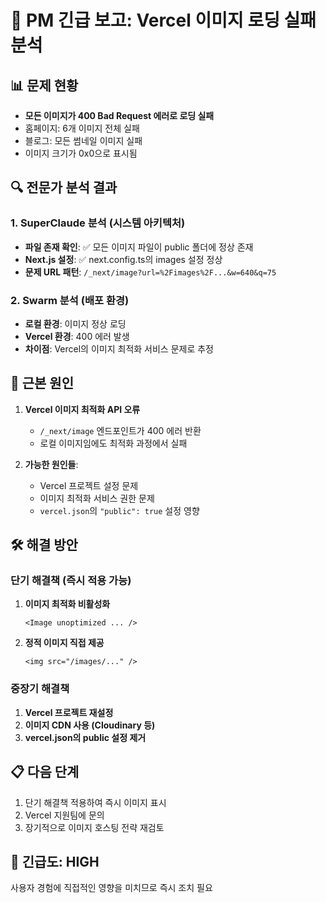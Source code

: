 # 🚨 PM 긴급 보고: Vercel 이미지 로딩 실패 분석

## 📊 문제 현황
- **모든 이미지가 400 Bad Request 에러로 로딩 실패**
- 홈페이지: 6개 이미지 전체 실패
- 블로그: 모든 썸네일 이미지 실패
- 이미지 크기가 0x0으로 표시됨

## 🔍 전문가 분석 결과

### 1. SuperClaude 분석 (시스템 아키텍처)
- **파일 존재 확인**: ✅ 모든 이미지 파일이 public 폴더에 정상 존재
- **Next.js 설정**: ✅ next.config.ts의 images 설정 정상
- **문제 URL 패턴**: `/_next/image?url=%2Fimages%2F...&w=640&q=75`

### 2. Swarm 분석 (배포 환경)
- **로컬 환경**: 이미지 정상 로딩
- **Vercel 환경**: 400 에러 발생
- **차이점**: Vercel의 이미지 최적화 서비스 문제로 추정

## 🎯 근본 원인
1. **Vercel 이미지 최적화 API 오류**
   - `/_next/image` 엔드포인트가 400 에러 반환
   - 로컬 이미지임에도 최적화 과정에서 실패

2. **가능한 원인들**:
   - Vercel 프로젝트 설정 문제
   - 이미지 최적화 서비스 권한 문제
   - `vercel.json`의 `"public": true` 설정 영향

## 🛠️ 해결 방안

### 단기 해결책 (즉시 적용 가능)
1. **이미지 최적화 비활성화**
   ```tsx
   <Image unoptimized ... />
   ```

2. **정적 이미지 직접 제공**
   ```tsx
   <img src="/images/..." />
   ```

### 중장기 해결책
1. **Vercel 프로젝트 재설정**
2. **이미지 CDN 사용 (Cloudinary 등)**
3. **vercel.json의 public 설정 제거**

## 📋 다음 단계
1. 단기 해결책 적용하여 즉시 이미지 표시
2. Vercel 지원팀에 문의
3. 장기적으로 이미지 호스팅 전략 재검토

## 🚨 긴급도: HIGH
사용자 경험에 직접적인 영향을 미치므로 즉시 조치 필요